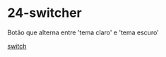 # 24-switcher
 Botão que alterna entre 'tema claro' e 'tema escuro'

[switch](https://rafaelcorrea00.github.io/24-switcher/)

